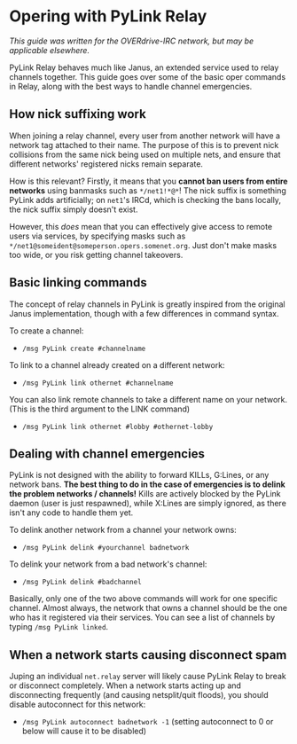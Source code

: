 # Opering with PyLink Relay

*This guide was written for the OVERdrive-IRC network, but may be applicable elsewhere.*

PyLink Relay behaves much like Janus, an extended service used to relay channels together. This guide goes over some of the basic oper commands in Relay, along with the best ways to handle channel emergencies.

## How nick suffixing work

When joining a relay channel, every user from another network will have a network tag attached to their name. The purpose of this is to prevent nick collisions from the same nick being used on multiple nets, and ensure that different networks' registered nicks remain separate.

How is this relevant? Firstly, it means that you **cannot ban users from entire networks** using banmasks such as `*/net1!*@*`! The nick suffix is something PyLink adds artificially; on `net1`'s IRCd, which is checking the bans locally, the nick suffix simply doesn't exist.

However, this *does* mean that you can effectively give access to remote users via services, by specifying masks such as `*/net1@someident@someperson.opers.somenet.org`. Just don't make masks too wide, or you risk getting channel takeovers.

## Basic linking commands
The concept of relay channels in PyLink is greatly inspired from the original Janus implementation, though with a few differences in command syntax.

To create a channel:
- `/msg PyLink create #channelname`

To link to a channel already created on a different network:
- `/msg PyLink link othernet #channelname`

You can also link remote channels to take a different name on your network. (This is the third argument to the LINK command)
- `/msg PyLink link othernet #lobby #othernet-lobby`

## Dealing with channel emergencies

PyLink is not designed with the ability to forward KILLs, G:Lines, or any network bans. **The best thing to do in the case of emergencies is to delink the problem networks / channels!** Kills are actively blocked by the PyLink daemon (user is just respawned), while X:Lines are simply ignored, as there isn't any code to handle them yet.

To delink another network from a channel your network owns:

- `/msg PyLink delink #yourchannel badnetwork`

To delink your network from a bad network's channel:

- `/msg PyLink delink #badchannel`

Basically, only one of the two above commands will work for one specific channel. Almost always, the network that owns a channel should be the one who has it registered via their services. You can see a list of channels by typing `/msg PyLink linked`.

## When a network starts causing disconnect spam

Juping an individual `net.relay` server will likely cause PyLink Relay to break or disconnect completely. When a network starts acting up and disconnecting frequently (and causing netsplit/quit floods), you should disable autoconnect for this network:

- `/msg PyLink autoconnect badnetwork -1` (setting autoconnect to 0 or below will cause it to be disabled)

